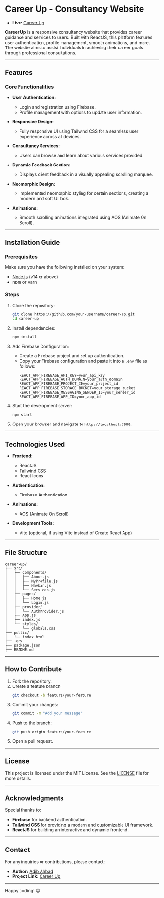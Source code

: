 # Career Up - Consultancy Website
- **Live:** [Career Up](https://career-up-b9.web.app/)

**Career Up** is a responsive consultancy website that provides career guidance and services to users. Built with ReactJS, this platform features user authentication, profile management, smooth animations, and more. The website aims to assist individuals in achieving their career goals through professional consultations.

---

## Features

### **Core Functionalities**
- **User Authentication:**
  - Login and registration using Firebase.
  - Profile management with options to update user information.
  
- **Responsive Design:**
  - Fully responsive UI using Tailwind CSS for a seamless user experience across all devices.

- **Consultancy Services:**
  - Users can browse and learn about various services provided.

- **Dynamic Feedback Section:**
  - Displays client feedback in a visually appealing scrolling marquee.

- **Neomorphic Design:**
  - Implemented neomorphic styling for certain sections, creating a modern and soft UI look.

- **Animations:**
  - Smooth scrolling animations integrated using AOS (Animate On Scroll).

---

## Installation Guide

### **Prerequisites**
Make sure you have the following installed on your system:
- [Node.js](https://nodejs.org/) (v14 or above)
- npm or yarn

### **Steps**
1. Clone the repository:
   ```bash
   git clone https://github.com/your-username/career-up.git
   cd career-up
   ```

2. Install dependencies:
   ```bash
   npm install
   ```

3. Add Firebase Configuration:
   - Create a Firebase project and set up authentication.
   - Copy your Firebase configuration and paste it into a `.env` file as follows:
     ```env
     REACT_APP_FIREBASE_API_KEY=your_api_key
     REACT_APP_FIREBASE_AUTH_DOMAIN=your_auth_domain
     REACT_APP_FIREBASE_PROJECT_ID=your_project_id
     REACT_APP_FIREBASE_STORAGE_BUCKET=your_storage_bucket
     REACT_APP_FIREBASE_MESSAGING_SENDER_ID=your_sender_id
     REACT_APP_FIREBASE_APP_ID=your_app_id
     ```

4. Start the development server:
   ```bash
   npm start
   ```

5. Open your browser and navigate to `http://localhost:3000`.

---

## Technologies Used

- **Frontend:**
  - ReactJS
  - Tailwind CSS
  - React Icons

- **Authentication:**
  - Firebase Authentication

- **Animations:**
  - AOS (Animate On Scroll)

- **Development Tools:**
  - Vite (optional, if using Vite instead of Create React App)

---

## File Structure

```
career-up/
├── src/
│   ├── components/
│   │   ├── About.js
│   │   ├── MyProfile.js
│   │   ├── Navbar.js
│   │   └── Services.js
│   ├── pages/
│   │   ├── Home.js
│   │   └── Login.js
│   ├── provider/
│   │   └── AuthProvider.js
│   ├── App.js
│   ├── index.js
│   └── styles/
│       └── globals.css
├── public/
│   └── index.html
├── .env
├── package.json
├── README.md
```

---

## How to Contribute

1. Fork the repository.
2. Create a feature branch:
   ```bash
   git checkout -b feature/your-feature
   ```
3. Commit your changes:
   ```bash
   git commit -m "Add your message"
   ```
4. Push to the branch:
   ```bash
   git push origin feature/your-feature
   ```
5. Open a pull request.

---

## License

This project is licensed under the MIT License. See the [LICENSE](LICENSE) file for more details.

---

## Acknowledgments

Special thanks to:
- **Firebase** for backend authentication.
- **Tailwind CSS** for providing a modern and customizable UI framework.
- **ReactJS** for building an interactive and dynamic frontend.

---

## Contact

For any inquiries or contributions, please contact:
- **Author:** [Adib Ahbad](https://www.facebook.com/bigg.bangg.906/)
- **Project Link:** [Career Up](https://career-up-b9.web.app/)

---

Happy coding! 😊